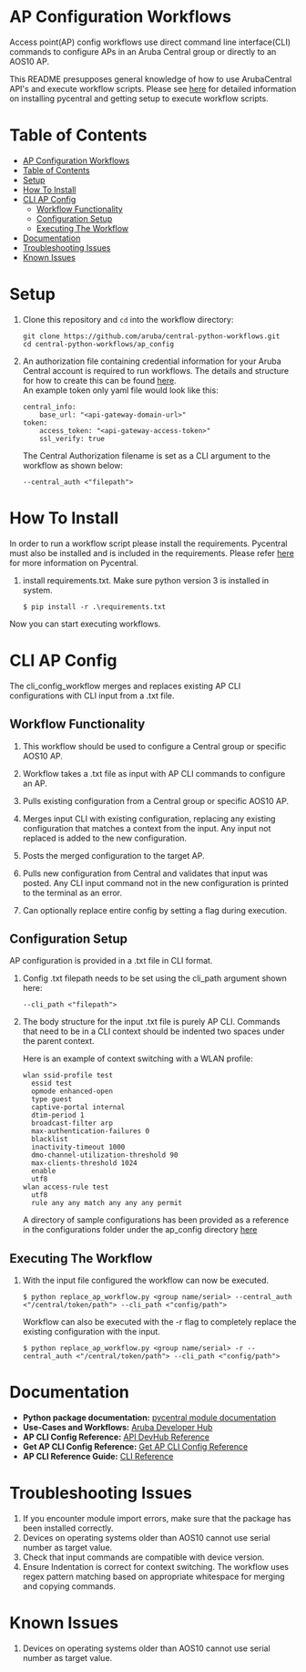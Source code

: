 # AP Configuration Workflows

Access point(AP) config workflows use direct command line interface(CLI) commands to configure APs in an Aruba Central group or directly to an AOS10 AP.

This README presupposes general knowledge of how to use ArubaCentral API's and execute workflow scripts.  Please see [here](https://github.com/aruba/pycentral/blob/master/README.md)
for detailed information on installing pycentral and getting setup to execute workflow scripts.

# Table of Contents
- [AP Configuration Workflows](#ap-configuration-workflows)
- [Table of Contents](#table-of-contents)
- [Setup](#setup)
- [How To Install](#how-to-install)
- [CLI AP Config](#cli-ap-config)
  - [Workflow Functionality](#workflow-functionality)
  - [Configuration Setup](#configuration-setup)
  - [Executing The Workflow](#executing-the-workflow)
- [Documentation](#documentation)
- [Troubleshooting Issues](#troubleshooting-issues)
- [Known Issues](#known-issues)


# Setup
1. Clone this repository and ```cd``` into the workflow directory:
   ```
   git clone https://github.com/aruba/central-python-workflows.git
   cd central-python-workflows/ap_config
   ```

2. An authorization file containing credential information for your Aruba Central account is required to run workflows.  The details and structure
for how to create this can be found [here](https://github.com/aruba/pycentral/tree/master/sample_scripts).  
    An example token only yaml file would look like this:
    ```
    central_info:
        base_url: "<api-gateway-domain-url>"
    token:
        access_token: "<api-gateway-access-token>"
        ssl_verify: true
    ```

    The Central Authorization filename is set as a CLI argument to the workflow as shown below:
    ```
    --central_auth <"filepath">
    ```
  

# How To Install
In order to run a workflow script please install the requirements.  Pycentral must also be installed and is included in the requirements.  Please refer [here](https://github.com/aruba/pycentral/blob/master/README.md) for more information on Pycentral.

1. install requirements.txt. Make sure python version 3 is installed in system.
    ```
    $ pip install -r .\requirements.txt
    ```

Now you can start executing workflows.


# CLI AP Config
The cli_config_workflow merges and replaces existing AP CLI configurations with CLI input from a .txt file. 

## Workflow Functionality

1. This workflow should be used to configure a Central group or specific AOS10 AP.
   
2. Workflow takes a .txt file as input with AP CLI commands to configure an AP.
   
3. Pulls existing configuration from a Central group or specific AOS10 AP. 
   
4. Merges input CLI with existing configuration, replacing any existing configuration that matches a context from the input.  Any input not replaced is added to the new configuration.
   
5. Posts the merged configuration to the target AP.

6. Pulls new configuration from Central and validates that input was posted.  Any CLI input command not in the new configuration is printed to the terminal as an error.

7. Can optionally replace entire config by setting a flag during execution. 

## Configuration Setup
AP configuration is provided in a .txt file in CLI format.
   
1. Config .txt filepath needs to be set using the cli_path argument shown here:
   ```
   --cli_path <"filepath">
   ```

2. The body structure for the input .txt file is purely AP CLI. Commands that need to be in a CLI context should be indented two spaces under the parent context.
    
    Here is an example of context switching with a WLAN profile:

    ```
    wlan ssid-profile test
      essid test
      opmode enhanced-open
      type guest
      captive-portal internal
      dtim-period 1
      broadcast-filter arp
      max-authentication-failures 0
      blacklist
      inactivity-timeout 1000
      dmo-channel-utilization-threshold 90
      max-clients-threshold 1024
      enable
      utf8
    wlan access-rule test
      utf8
      rule any any match any any any permit
    ```
   
    A directory of sample configurations has been provided as a reference in the configurations folder under the ap_config directory [here](https://github.com/aruba/central-python-workflows/tree/main/ap_config/configurations)
   
## Executing The Workflow    
1. With the input file configured the workflow can now be executed.
    
    ```
    $ python replace_ap_workflow.py <group name/serial> --central_auth <"/central/token/path"> --cli_path <"config/path">
    ```

    Workflow can also be executed with the -r flag to completely replace the existing configuration with the input.
    ```
    $ python replace_ap_workflow.py <group name/serial> -r --central_auth <"/central/token/path"> --cli_path <"config/path">
    ```


# Documentation
* **Python package documentation:** [pycentral module documentation](https://pycentral.readthedocs.io/en/latest/)
* **Use-Cases and Workflows:** [Aruba Developer Hub](https://developer.arubanetworks.com/aruba-central)
* **AP CLI Config Reference:** [API DevHub Reference](https://developer.arubanetworks.com/aruba-central/reference/apiap_clisupdate_configuration_clis)
* **Get AP CLI Config Reference:** [Get AP CLI Config Reference](https://developer.arubanetworks.com/aruba-central/reference/apiap_clisget_configuration_clis)
* **AP CLI Reference Guide:** [CLI Reference](https://www.arubanetworks.com/techdocs/AOS_10.x_Books/AOS10_CLI_Guide.pdf)

# Troubleshooting Issues
1. If you encounter module import errors, make sure that the package has been installed correctly.
2. Devices on operating systems older than AOS10 cannot use serial number as target value.
3. Check that input commands are compatible with device version.
4. Ensure Indentation is correct for context switching. The workflow uses regex pattern matching based on appropriate whitespace for merging and copying commands.

# Known Issues
1. Devices on operating systems older than AOS10 cannot use serial number as target value.
